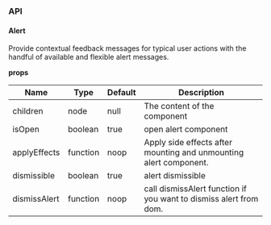 ### API

#### Alert

Provide contextual feedback messages for typical user actions with the handful of available and flexible alert messages.

**props**

| Name         | Type     | Default | Description                                                       |
| ------------ | -------- | ------- | ----------------------------------------------------------------- |
| children     | node     | null    | The content of the component                                      |
| isOpen       | boolean  | true    | open alert component                                              |
| applyEffects | function | noop    | Apply side effects after mounting and unmounting alert component. |
| dismissible  | boolean  | true    | alert dismissible                                                 |
| dismissAlert | function | noop    | call dismissAlert function if you want to dismiss alert from dom. |

